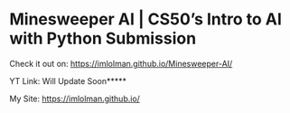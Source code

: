 # Minesweeper AI | CS50’s Intro to AI with Python Submission

Check it out on: https://imlolman.github.io/Minesweeper-AI/

YT Link: Will Update Soon*****

My Site: https://imlolman.github.io/
